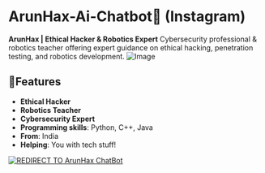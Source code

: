 # ArunHax-Ai-Chatbot🤖 (Instagram) 
**ArunHax | Ethical Hacker & Robotics Expert**
Cybersecurity professional & robotics teacher offering expert guidance on ethical hacking, penetration testing, and robotics development. 
![Image](https://github.com/user-attachments/assets/95987a75-bc5d-40fb-ab2b-43ead35b4f18)
## 🤖**Features**
* **Ethical Hacker**
* **Robotics Teacher**
* **Cybersecurity Expert**
* **Programming skills**: Python, C++, Java
* **From**: India 
* **Helping**: You with tech stuff!

[![REDIRECT TO ArunHax ChatBot](https://img.shields.io/badge/REDIRECT%20TO%20ArunHax%20ChatBot-purple?style=for-the-badge)](https://aistudio.instagram.com/ai/1319074609640019?utm_source=ai_agent)




